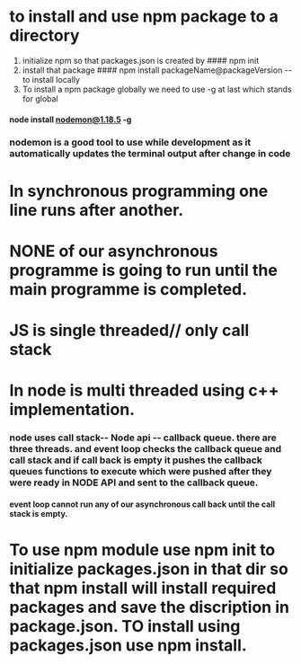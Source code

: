 # to install and use npm package to a directory


1) initialize npm so that packages.json is created by ####   npm init
2) install that package #### npm install packageName@packageVersion -- to install locally
3) To install a npm package globally we need to use -g at last which stands for global

#### node install nodemon@1.18.5 -g

### nodemon is a good tool to use while development as it automatically updates the terminal output after change in code

# In synchronous programming one line runs after another.
# NONE of our asynchronous programme is going to run until the main programme is completed.
# JS is single threaded// only call stack
# In node is multi threaded using c++ implementation.
### node uses call stack-- Node api -- callback queue. there are three threads. and event loop checks the callback queue and call stack and if call back is empty it pushes the callback queues functions to execute which were pushed after they were ready in NODE API and sent to the callback queue.
#### event loop cannot run any of our asynchronous call back until the call stack is empty.


# To use npm module use npm init to initialize packages.json in that dir so that npm install will install required packages and save the discription in package.json. TO install using packages.json use npm install.